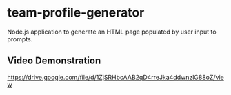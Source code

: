 # team-profile-generator
Node.js application to generate an HTML page populated by user input to prompts.

## Video Demonstration
https://drive.google.com/file/d/1ZjSRHbcAAB2qD4rreJka4ddwnzlG88oZ/view
